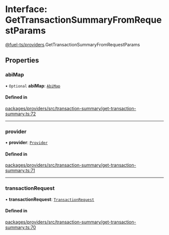 # Interface: GetTransactionSummaryFromRequestParams

[@fuel-ts/providers](/api/Providers/index.md).GetTransactionSummaryFromRequestParams

## Properties

### abiMap

• `Optional` **abiMap**: [`AbiMap`](/api/Providers/index.md#abimap)

#### Defined in

[packages/providers/src/transaction-summary/get-transaction-summary.ts:72](https://github.com/FuelLabs/fuels-ts/blob/4803e6df/packages/providers/src/transaction-summary/get-transaction-summary.ts#L72)

___

### provider

• **provider**: [`Provider`](/api/Providers/Provider.md)

#### Defined in

[packages/providers/src/transaction-summary/get-transaction-summary.ts:71](https://github.com/FuelLabs/fuels-ts/blob/4803e6df/packages/providers/src/transaction-summary/get-transaction-summary.ts#L71)

___

### transactionRequest

• **transactionRequest**: [`TransactionRequest`](/api/Providers/index.md#transactionrequest)

#### Defined in

[packages/providers/src/transaction-summary/get-transaction-summary.ts:70](https://github.com/FuelLabs/fuels-ts/blob/4803e6df/packages/providers/src/transaction-summary/get-transaction-summary.ts#L70)
